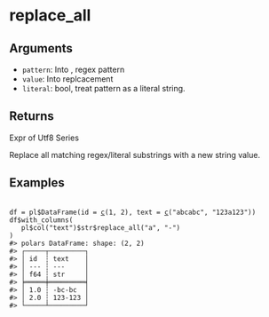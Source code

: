 # replace_all

## Arguments

- `pattern`: Into  , regex pattern
- `value`: Into  replcacement
- `literal`: bool, treat pattern as a literal string.

## Returns

Expr of Utf8 Series

Replace all matching regex/literal substrings with a new string value.

## Examples

<pre class='r-example'> <code> <span class='r-in'><span></span></span>
<span class='r-in'><span><span class='va'>df</span> <span class='op'>=</span> <span class='va'>pl</span><span class='op'>$</span><span class='fu'>DataFrame</span><span class='op'>(</span>id <span class='op'>=</span> <span class='fu'><a href='https://rdrr.io/r/base/c.html'>c</a></span><span class='op'>(</span><span class='fl'>1</span>, <span class='fl'>2</span><span class='op'>)</span>, text <span class='op'>=</span> <span class='fu'><a href='https://rdrr.io/r/base/c.html'>c</a></span><span class='op'>(</span><span class='st'>"abcabc"</span>, <span class='st'>"123a123"</span><span class='op'>)</span><span class='op'>)</span></span></span>
<span class='r-in'><span><span class='va'>df</span><span class='op'>$</span><span class='fu'>with_columns</span><span class='op'>(</span></span></span>
<span class='r-in'><span>   <span class='va'>pl</span><span class='op'>$</span><span class='fu'>col</span><span class='op'>(</span><span class='st'>"text"</span><span class='op'>)</span><span class='op'>$</span><span class='va'>str</span><span class='op'>$</span><span class='fu'>replace_all</span><span class='op'>(</span><span class='st'>"a"</span>, <span class='st'>"-"</span><span class='op'>)</span></span></span>
<span class='r-in'><span><span class='op'>)</span></span></span>
<span class='r-out co'><span class='r-pr'>#&gt;</span> polars DataFrame: shape: (2, 2)</span>
<span class='r-out co'><span class='r-pr'>#&gt;</span> ┌─────┬─────────┐</span>
<span class='r-out co'><span class='r-pr'>#&gt;</span> │ id  ┆ text    │</span>
<span class='r-out co'><span class='r-pr'>#&gt;</span> │ --- ┆ ---     │</span>
<span class='r-out co'><span class='r-pr'>#&gt;</span> │ f64 ┆ str     │</span>
<span class='r-out co'><span class='r-pr'>#&gt;</span> ╞═════╪═════════╡</span>
<span class='r-out co'><span class='r-pr'>#&gt;</span> │ 1.0 ┆ -bc-bc  │</span>
<span class='r-out co'><span class='r-pr'>#&gt;</span> │ 2.0 ┆ 123-123 │</span>
<span class='r-out co'><span class='r-pr'>#&gt;</span> └─────┴─────────┘</span>
 </code></pre>